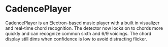 # CadencePlayer

CadencePlayer is an Electron-based music player with a built in visualizer and
real-time chord recognition. The detector now locks on to chords more quickly
and can recognize common sixth and 6/9 voicings. The chord display still dims
when confidence is low to avoid distracting flicker.

